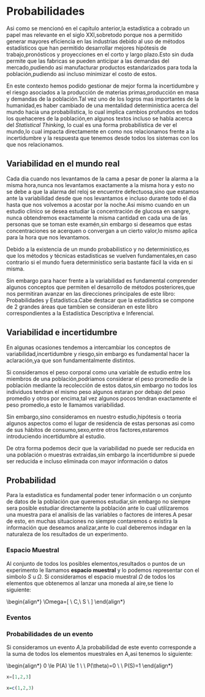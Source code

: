 # Probabilidades

Asi como se mencionó en el capítulo anterior,la estadística a cobrado un papel mas relevante en el siglo XXI,sobretodo porque nos a permitido generar mayores eficiencia en las industrias debido al uso de métodos estadísticos que han permitido desarrollar mejores hipótesis de trabajo,pronósticos y proyecciones en el corto y largo plazo.Esto sin duda permite que las fabricas se pueden anticipar a las demandas del mercado,pudiendo asi manufacturar productos estandarizados para toda la población,pudiendo asi incluso minimizar el costo de estos.

En este contexto hemos podido gestionar de mejor forma la incertidumbre y el riesgo asociados a la producción de materias primas,producción en masa y demandas de la población.Tal vez uno de los logros mas importantes de la humanidad,es haber cambiado de una mentalidad deterministica acerca del mundo hacia una probabilistica, lo cual implica cambios profundos en todos los quehaceres de la población,en algunos textos incluso se habla acerca del _Statistical Thinking_, lo cual es una forma probabilística de ver el mundo,lo cual impacta directamente en como nos relacionamos frente a la incertidumbre y la respuesta que tenemos desde todos los sistemas con los que nos relacionamos.

## Variabilidad en el mundo real

Cada dia cuando nos levantamos de la cama a pesar de poner la alarma a la misma hora,nunca nos levantamos exactamente a la misma hora y esto no se debe a que la alarma del reloj se encuentre defectuosa,sino que estamos ante la variabilidad desde que nos levantamos e incluso durante todo el dia hasta que nos volvemos a acostar por la noche.Asi mismo cuando en un estudio clinico se desea estudiar la concentración de glucosa en sangre, nunca obtendremos exactamente la misma cantidad en cada una de las personas que se toman este examén,sin embargo si deseamos que estas concentraciones se acerquen o convergan a un cierto valor,lo mismo aplica para la hora que nos levantamos.

Debido a la existencia de un mundo probabilistico y no deterministico,es que los métodos y técnicas estadisticas se vuelven fundamentales,en caso contrario si el mundo fuera deterministico seria bastante fácil la vida en si misma.

Sin embargo para hacer frente a la variabilidad es fundamental comprender algunos conceptos que permiten el desarrollo de métodos posteriores,que nos permitiran avanzar en las direcciones principales de este libro: Probabilidades y Estadística.Cabe destacar que la estadística se compone de 2 grandes áreas que tambien se consideran en este libro correspondientes a la Estadística Descriptiva e Inferencial.

## Variabilidad e incertidumbre

En algunas ocasiones tendemos a intercambiar los conceptos de variabilidad,incertidumbre y riesgo,sin embargo es fundamental hacer la aclaración,ya que son fundamentalmente distintos.

Si consideramos el peso corporal como una variable de estudio entre los miembros de una población,podriamos considerar el peso promedio de la población mediante la recolección de estos datos,sin embargo no todos los individuos tendran el mismo peso algunos estaran por debajo del peso promedio y otros por encima,tal vez algunos pocos tendran exactamente el peso promedio,a esto le llamamos variabilidad.

Sin embargo,sino consideramos en nuestro estudio,hipótesis o teoria algunos aspectos como el lugar de residencia de estas personas asi como de sus hábitos de consumo,sexo,entre otros factores,estaremos introduciendo incertidumbre al estudio.

De otra forma podemos decir que la variabilidad no puede ser reducida en una población o muestras extraidas,sin embargo la incertidumbre si puede ser reducida e incluso eliminada con mayor información o datos

## Probabilidad

Para la estadistica es fundamental poder tener información o un conjunto de datos de la población que queremos estudiar,sin embargo no siempre sera posible estudiar directamente la población ante lo cual utilizaremos una muestra para el analísis de las variables o factores de interes.A pesar de esto, en muchas situaciones no siempre contaremos o existira la información que deseamos analizar,ante lo cual deberemos indagar en la naturaleza de los resultados de un experimento.

### Espacio Muestral

Al conjunto de todos los posibles elementos,resultados o puntos de un experimento le llamamos **espacio muestral** y lo podemos representar con el simbolo *S* u $\Omega$. 
Si consideramos el espacio muestral $\Omega$ de todos los elementos que obtenemos al lanzar una moneda al aire,se tiene lo siguiente:


\begin{align*}
\Omega=[ \ C,\ S \ ]
\end{align*}

### Eventos

### Probabilidades de un evento

Si consideramos un evento $A$,la probabilidad de este evento corresponde a la suma de todos los elementos muestrales en A,asi tenemos lo siguiente:

\begin{align*}
0 \le P(A) \le  1 \\ \\
P(\theta)=0 \\ \\
P(S)=1 
\end{align*}



```python
x=[1,2,3]
```


```r
x=c(1,2,3)
```

